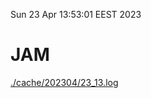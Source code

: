 Sun 23 Apr 13:53:01 EEST 2023
# JAM
<a href='./cache/202304/23_13.log'>./cache/202304/23_13.log</a>
